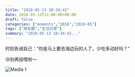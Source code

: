 ```yaml
---
title: "2018-05-13 10:34:42"
date: 2018-05-13T11:00:00+08:00
draft: false
categories: ["moments","2018","2018-05"]
tags: ["朋友圈","生活记录"]
summary: "2018-05-13 10:34:42..."
---
```


时刻告诫自己：“你是马上要去海边玩的人了，少吃多动好吗？”

😢别再投喂啦～

![Media 1](/Moments/photos/2018-05-13/201805131034420.jpg)

